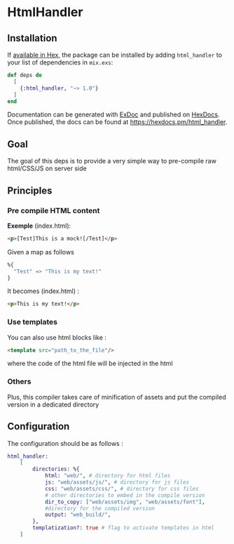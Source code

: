 # HtmlHandler

## Installation

If [available in Hex](https://hex.pm/docs/publish), the package can be installed
by adding `html_handler` to your list of dependencies in `mix.exs`:

```elixir
def deps do
  [
    {:html_handler, "~> 1.0"}
  ]
end
```

Documentation can be generated with [ExDoc](https://github.com/elixir-lang/ex_doc)
and published on [HexDocs](https://hexdocs.pm). Once published, the docs can
be found at <https://hexdocs.pm/html_handler>.

## Goal

The goal of this deps is to provide a very simple way to pre-compile raw html/CSS/JS on server side

## Principles

### Pre compile HTML content

__Exemple__ (index.html):
```html
<p>[Test]This is a mock![/Test]</p>
```

Given a map as follows 
```elixir
%{
  "Test" => "This is my text!"
}
```

It becomes (index.html) :
```html
<p>This is my text!</p>
```

### Use templates

You can also use html blocks like :
```html
<template src="path_to_the_file"/>
```
where the code of the html file will be injected in the html

### Others

Plus, this compiler takes care of minification of assets and put the compiled version in a dedicated directory

## Configuration

The configuration should be as follows :
```elixir
html_handler:
    [
        directories: %{
            html: "web/", # directory for html files
            js: "web/assets/js/", # directory for js files
            css: "web/assets/css/", # directory for css files
            # other directories to embed in the compile version
            dir_to_copy: ["web/assets/img", "web/assets/font"],
            #directory for the compiled version
            output: "web_build/",  
        },
        templatization?: true # flag to activate templates in html
    ]
```